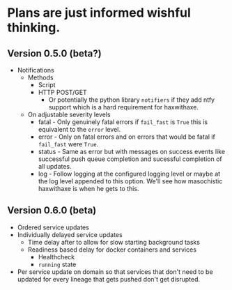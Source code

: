 # Plans are just informed wishful thinking.

## Version 0.5.0 (beta?)
- Notifications
   - Methods
      - Script
      - HTTP POST/GET
         - Or potentially the python library `notifiers` if they add ntfy support which is a hard requirement for haxwithaxe.
   - On adjustable severity levels
      - fatal - Only genuinely fatal errors if `fail_fast` is `True` this is equivalent to the `error` level.
      - error - Only on fatal errors and on errors that would be fatal if `fail_fast` were `True`.
      - status - Same as error but with messages on success events like successful push queue completion and sucessful completion of all updates.
      - log - Follow logging at the configured logging level or maybe at the log level appended to this option. We'll see how masochistic haxwithaxe is when he gets to this.

## Version 0.6.0 (beta)
- Ordered service updates
- Individually delayed service updates
   - Time delay after to allow for slow starting background tasks
   - Readiness based delay for docker containers and services
      - Healthcheck
      - ``running`` state
- Per service update on domain so that services that don't need to be updated for every lineage that gets pushed don't get disrupted.
